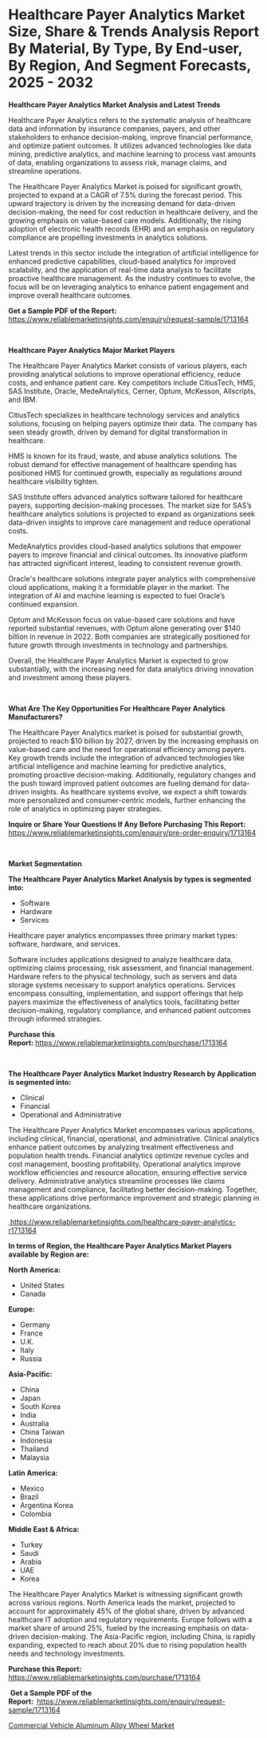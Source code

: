 <p><h1>Healthcare Payer Analytics Market Size, Share & Trends Analysis Report By Material, By Type, By End-user, By Region, And Segment Forecasts, 2025 - 2032</h1></p><p><strong>Healthcare Payer Analytics Market Analysis and Latest Trends</strong></p>
<p><p>Healthcare Payer Analytics refers to the systematic analysis of healthcare data and information by insurance companies, payers, and other stakeholders to enhance decision-making, improve financial performance, and optimize patient outcomes. It utilizes advanced technologies like data mining, predictive analytics, and machine learning to process vast amounts of data, enabling organizations to assess risk, manage claims, and streamline operations.</p><p>The Healthcare Payer Analytics Market is poised for significant growth, projected to expand at a CAGR of 7.5% during the forecast period. This upward trajectory is driven by the increasing demand for data-driven decision-making, the need for cost reduction in healthcare delivery, and the growing emphasis on value-based care models. Additionally, the rising adoption of electronic health records (EHR) and an emphasis on regulatory compliance are propelling investments in analytics solutions.</p><p>Latest trends in this sector include the integration of artificial intelligence for enhanced predictive capabilities, cloud-based analytics for improved scalability, and the application of real-time data analysis to facilitate proactive healthcare management. As the industry continues to evolve, the focus will be on leveraging analytics to enhance patient engagement and improve overall healthcare outcomes.</p></p>
<p><strong>Get a Sample PDF of the Report:&nbsp;</strong> <a href="https://www.reliablemarketinsights.com/enquiry/request-sample/1713164?utm_campaign=2012&utm_medium=2&utm_source=Github&utm_content=ia&utm_term=11012025&utm_id=healthcare-payer-analytics">https://www.reliablemarketinsights.com/enquiry/request-sample/1713164</a></p>
<p>&nbsp;</p>
<p><strong>Healthcare Payer Analytics Major Market Players</strong></p>
<p><p>The Healthcare Payer Analytics Market consists of various players, each providing analytical solutions to improve operational efficiency, reduce costs, and enhance patient care. Key competitors include CitiusTech, HMS, SAS Institute, Oracle, MedeAnalytics, Cerner, Optum, McKesson, Allscripts, and IBM.</p><p>CitiusTech specializes in healthcare technology services and analytics solutions, focusing on helping payers optimize their data. The company has seen steady growth, driven by demand for digital transformation in healthcare.</p><p>HMS is known for its fraud, waste, and abuse analytics solutions. The robust demand for effective management of healthcare spending has positioned HMS for continued growth, especially as regulations around healthcare visibility tighten.</p><p>SAS Institute offers advanced analytics software tailored for healthcare payers, supporting decision-making processes. The market size for SAS’s healthcare analytics solutions is projected to expand as organizations seek data-driven insights to improve care management and reduce operational costs.</p><p>MedeAnalytics provides cloud-based analytics solutions that empower payers to improve financial and clinical outcomes. Its innovative platform has attracted significant interest, leading to consistent revenue growth.</p><p>Oracle's healthcare solutions integrate payer analytics with comprehensive cloud applications, making it a formidable player in the market. The integration of AI and machine learning is expected to fuel Oracle’s continued expansion.</p><p>Optum and McKesson focus on value-based care solutions and have reported substantial revenues, with Optum alone generating over $140 billion in revenue in 2022. Both companies are strategically positioned for future growth through investments in technology and partnerships.</p><p>Overall, the Healthcare Payer Analytics Market is expected to grow substantially, with the increasing need for data analytics driving innovation and investment among these players.</p></p>
<p>&nbsp;</p>
<p><strong>What Are The Key Opportunities For Healthcare Payer Analytics Manufacturers?</strong></p>
<p><p>The Healthcare Payer Analytics market is poised for substantial growth, projected to reach $10 billion by 2027, driven by the increasing emphasis on value-based care and the need for operational efficiency among payers. Key growth trends include the integration of advanced technologies like artificial intelligence and machine learning for predictive analytics, promoting proactive decision-making. Additionally, regulatory changes and the push toward improved patient outcomes are fueling demand for data-driven insights. As healthcare systems evolve, we expect a shift towards more personalized and consumer-centric models, further enhancing the role of analytics in optimizing payer strategies.</p></p>
<p><strong>Inquire or Share Your Questions If Any Before Purchasing This Report:</strong> <a href="https://www.reliablemarketinsights.com/enquiry/pre-order-enquiry/1713164?utm_campaign=2012&utm_medium=2&utm_source=Github&utm_content=ia&utm_term=11012025&utm_id=healthcare-payer-analytics">https://www.reliablemarketinsights.com/enquiry/pre-order-enquiry/1713164</a></p>
<p>&nbsp;</p>
<p><strong>Market Segmentation</strong></p>
<p><strong>The Healthcare Payer Analytics Market Analysis by types is segmented into:</strong></p>
<p><ul><li>Software</li><li>Hardware</li><li>Services</li></ul></p>
<p><p>Healthcare payer analytics encompasses three primary market types: software, hardware, and services. </p><p>Software includes applications designed to analyze healthcare data, optimizing claims processing, risk assessment, and financial management. Hardware refers to the physical technology, such as servers and data storage systems necessary to support analytics operations. Services encompass consulting, implementation, and support offerings that help payers maximize the effectiveness of analytics tools, facilitating better decision-making, regulatory compliance, and enhanced patient outcomes through informed strategies.</p></p>
<p><strong>Purchase this Report:&nbsp;</strong><a href="https://www.reliablemarketinsights.com/purchase/1713164?utm_campaign=2012&utm_medium=2&utm_source=Github&utm_content=ia&utm_term=11012025&utm_id=healthcare-payer-analytics">https://www.reliablemarketinsights.com/purchase/1713164</a></p>
<p>&nbsp;</p>
<p><strong>The Healthcare Payer Analytics Market Industry Research by Application is segmented into:</strong></p>
<p><ul><li>Clinical</li><li>Financial</li><li>Operational and Administrative</li></ul></p>
<p><p>The Healthcare Payer Analytics Market encompasses various applications, including clinical, financial, operational, and administrative. Clinical analytics enhance patient outcomes by analyzing treatment effectiveness and population health trends. Financial analytics optimize revenue cycles and cost management, boosting profitability. Operational analytics improve workflow efficiencies and resource allocation, ensuring effective service delivery. Administrative analytics streamline processes like claims management and compliance, facilitating better decision-making. Together, these applications drive performance improvement and strategic planning in healthcare organizations.</p></p>
<p><a href="https://www.reliablemarketinsights.com/healthcare-payer-analytics-r1713164?utm_campaign=2012&utm_medium=2&utm_source=Github&utm_content=ia&utm_term=11012025&utm_id=healthcare-payer-analytics">&nbsp;https://www.reliablemarketinsights.com/healthcare-payer-analytics-r1713164</a></p>
<p><strong>In terms of Region, the Healthcare Payer Analytics Market Players available by Region are:</strong></p>
<p>
    <p> <strong> North America: </strong>
        <ul>
            <li>United States</li>
            <li>Canada</li>
        </ul>
        </p> 
    <p> <strong> Europe: </strong>
        <ul>
            <li>Germany</li>
            <li>France</li>
            <li>U.K.</li>
            <li>Italy</li>
            <li>Russia</li>
        </ul>
        </p> 
    <p> <strong> Asia-Pacific: </strong>
        <ul>
            <li>China</li>
            <li>Japan</li>
            <li>South Korea</li>
            <li>India</li>
            <li>Australia</li>
            <li>China Taiwan</li>
            <li>Indonesia</li>
            <li>Thailand</li>
            <li>Malaysia</li>
        </ul>
        </p> 
    <p> <strong> Latin America: </strong>
        <ul>
            <li>Mexico</li>
            <li>Brazil</li>
            <li>Argentina Korea</li>
            <li>Colombia</li>
        </ul>
        </p> 
    <p> <strong> Middle East & Africa: </strong>
        <ul>
            <li>Turkey</li>
            <li>Saudi</li>
            <li>Arabia</li>
            <li>UAE</li>
            <li>Korea</li>
        </ul>
    </p>
    </p>
<p><p>The Healthcare Payer Analytics Market is witnessing significant growth across various regions. North America leads the market, projected to account for approximately 45% of the global share, driven by advanced healthcare IT adoption and regulatory requirements. Europe follows with a market share of around 25%, fueled by the increasing emphasis on data-driven decision-making. The Asia-Pacific region, including China, is rapidly expanding, expected to reach about 20% due to rising population health needs and technology investments.</p></p>
<p><strong>Purchase this Report: </strong><a href="https://www.reliablemarketinsights.com/purchase/1713164?utm_campaign=2012&utm_medium=2&utm_source=Github&utm_content=ia&utm_term=11012025&utm_id=healthcare-payer-analytics">https://www.reliablemarketinsights.com/purchase/1713164</a></p>
<p>&nbsp;<strong>Get a Sample PDF of the Report:&nbsp;&nbsp;</strong><a href="https://www.reliablemarketinsights.com/enquiry/request-sample/1713164?utm_campaign=2012&utm_medium=2&utm_source=Github&utm_content=ia&utm_term=11012025&utm_id=healthcare-payer-analytics">https://www.reliablemarketinsights.com/enquiry/request-sample/1713164</a></p>
<p><strong></strong></p>
<p><p><a href="https://github.com/JakirUddin511/Market-Research-Report-List-1/blob/main/commercial-vehicle-aluminum-alloy-wheel-market.md?utm_campaign=2012&utm_medium=2&utm_source=Github&utm_content=ia&utm_term=11012025&utm_id=healthcare-payer-analytics">Commercial Vehicle Aluminum Alloy Wheel Market</a></p></p>